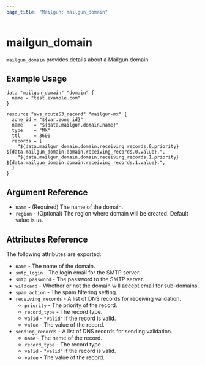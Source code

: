 ```yaml
---
page_title: "Mailgun: mailgun_domain"
---
```


# mailgun\_domain

`mailgun_domain` provides details about a Mailgun domain.

## Example Usage

```hcl
data "mailgun_domain" "domain" {
  name = "test.example.com"
}

resource "aws_route53_record" "mailgun-mx" {
  zone_id = "${var.zone_id}"
  name    = "${data.mailgun.domain.name}"
  type    = "MX"
  ttl     = 3600
  records = [
    "${data.mailgun_domain.domain.receiving_records.0.priority} ${data.mailgun_domain.domain.receiving_records.0.value}.",
    "${data.mailgun_domain.domain.receiving_records.1.priority} ${data.mailgun_domain.domain.receiving_records.1.value}.",
  ]
}
```

## Argument Reference

* `name` - (Required) The name of the domain.
* `region` - (Optional) The region where domain will be created. Default value is `us`.

## Attributes Reference

The following attributes are exported:

* `name` - The name of the domain.
* `smtp_login` - The login email for the SMTP server.
* `smtp_password` - The password to the SMTP server.
* `wildcard` - Whether or not the domain will accept email for sub-domains.
* `spam_action` - The spam filtering setting.
* `receiving_records` - A list of DNS records for receiving validation.
    * `priority` - The priority of the record.
    * `record_type` - The record type.
    * `valid` - `"valid"` if the record is valid.
    * `value` - The value of the record.
* `sending_records` - A list of DNS records for sending validation.
    * `name` - The name of the record.
    * `record_type` - The record type.
    * `valid` - `"valid"` if the record is valid.
    * `value` - The value of the record.